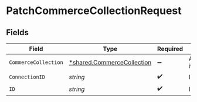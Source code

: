 # PatchCommerceCollectionRequest


## Fields

| Field                                                                          | Type                                                                           | Required                                                                       | Description                                                                    |
| ------------------------------------------------------------------------------ | ------------------------------------------------------------------------------ | ------------------------------------------------------------------------------ | ------------------------------------------------------------------------------ |
| `CommerceCollection`                                                           | [*shared.CommerceCollection](../../../pkg/models/shared/commercecollection.md) | :heavy_minus_sign:                                                             | A collection of items/products/services                                        |
| `ConnectionID`                                                                 | *string*                                                                       | :heavy_check_mark:                                                             | ID of the connection                                                           |
| `ID`                                                                           | *string*                                                                       | :heavy_check_mark:                                                             | ID of the Collection                                                           |